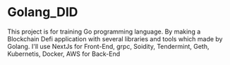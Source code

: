 # Golang_DID
This project is for training Go programming language. By making a Blockchain Defi application with several libraries and tools which made by Golang. I'll use NextJs for Front-End, grpc, Soidity, Tendermint, Geth, Kubernetis, Docker, AWS for Back-End
